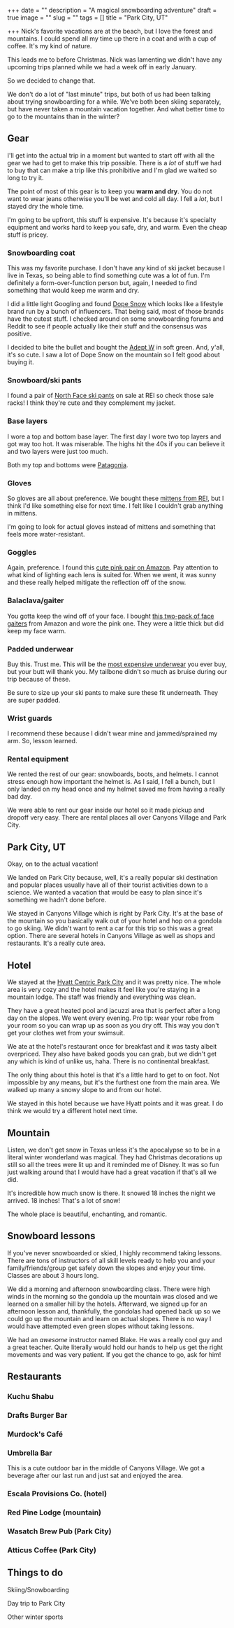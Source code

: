 +++
date = ""
description = "A magical snowboarding adventure"
draft = true
image = ""
slug = ""
tags = []
title = "Park City, UT"

+++
Nick's favorite vacations are at the beach, but I love the forest and mountains. I could spend all my time up there in a coat and with a cup of coffee. It's my kind of nature.

This leads me to before Christmas. Nick was lamenting we didn't have any upcoming trips planned while we had a week off in early January.

So we decided to change that.

We don't do a lot of "last minute" trips, but both of us had been talking about trying snowboarding for a while. We've both been skiing separately, but have never taken a mountain vacation together. And what better time to go to the mountains than in the winter?

## Gear

I'll get into the actual trip in a moment but wanted to start off with all the gear we had to get to make this trip possible. There is a _lot_ of stuff we had to buy that can make a trip like this prohibitive and I'm glad we waited so long to try it.

The point of most of this gear is to keep you **warm and dry**. You do not want to wear jeans otherwise you'll be wet and cold all day. I fell a _lot_, but I stayed dry the whole time.

I'm going to be upfront, this stuff is expensive. It's because it's specialty equipment and works hard to keep you safe, dry, and warm. Even the cheap stuff is pricey.

### Snowboarding coat

This was my favorite purchase. I don't have any kind of ski jacket because I live in Texas, so being able to find something cute was a lot of fun. I'm definitely a form-over-function person but, again, I needed to find something that would keep me warm and dry.

I did a little light Googling and found [Dope Snow](https://www.dopesnow.com/) which looks like a lifestyle brand run by a bunch of influencers. That being said, most of those brands have the cutest stuff. I checked around on some snowboarding forums and Reddit to see if people actually like their stuff and the consensus was positive.

I decided to bite the bullet and bought the [Adept W](https://www.dopesnow.com/adept-w-snowboard-jacket-women-soft-green) in soft green. And, y'all, it's so cute. I saw a lot of Dope Snow on the mountain so I felt good about buying it.

### Snowboard/ski pants

I found a pair of [North Face ski pants](https://www.rei.com/product/194944/the-north-face-freedom-insulated-snow-pants-womens-short-sizes) on sale at REI so check those sale racks! I think they're cute and they complement my jacket.

### Base layers

I wore a top and bottom base layer. The first day I wore two top layers and got way too hot. It was miserable. The highs hit the 40s if you can believe it and two layers were just too much.

Both my top and bottoms were [Patagonia](https://www.patagonia.com/shop/womens-baselayers).

### Gloves

So gloves are all about preference. We bought these [mittens from REI](https://www.rei.com/product/177846/rei-co-op-guide-insulated-mittens), but I think I'd like something else for next time. I felt like I couldn't grab anything in mittens.

I'm going to look for actual gloves instead of mittens and something that feels more water-resistant.

### Goggles

Again, preference. I found this [cute pink pair on Amazon](https://www.amazon.com/dp/B0B8G8SM3R?ref=ppx_yo2ov_dt_b_product_details&th=1). Pay attention to what kind of lighting each lens is suited for. When we went, it was sunny and these really helped mitigate the reflection off of the snow.

### Balaclava/gaiter

You gotta keep the wind off of your face. I bought [this two-pack of face gaiters](https://www.amazon.com/dp/B08M99BJV1?ref=ppx_yo2ov_dt_b_product_details&th=1) from Amazon and wore the pink one. They were a little thick but did keep my face warm.

### Padded underwear

Buy this. Trust me. This will be the [most expensive underwear](https://www.amazon.com/dp/B0059CWT3U?ref=ppx_yo2ov_dt_b_product_details&th=1&psc=1) you ever buy, but your butt will thank you. My tailbone didn't so much as bruise during our trip because of these.

Be sure to size up your ski pants to make sure these fit underneath. They are super padded.

### Wrist guards

I recommend these because I didn't wear mine and jammed/sprained my arm. So, lesson learned.

### Rental equipment

We rented the rest of our gear: snowboards, boots, and helmets. I cannot stress enough how important the helmet is. As I said, I fell a bunch, but I only landed on my head once and my helmet saved me from having a really bad day.

We were able to rent our gear inside our hotel so it made pickup and dropoff very easy. There are rental places all over Canyons Village and Park City.

## Park City, UT

Okay, on to the actual vacation!

We landed on Park City because, well, it's a really popular ski destination and popular places usually have all of their tourist activities down to a science. We wanted a vacation that would be easy to plan since it's something we hadn't done before.

We stayed in Canyons Village which is right by Park City. It's at the base of the mountain so you basically walk out of your hotel and hop on a gondola to go skiing. We didn't want to rent a car for this trip so this was a great option. There are several hotels in Canyons Village as well as shops and restaurants. It's a really cute area.

## Hotel

We stayed at the [Hyatt Centric Park City](https://www.hyatt.com/en-US/hotel/utah/hyatt-centric-park-city/slcpc?src=corp_lclb_gmb_seo_slcpc) and it was pretty nice. The whole area is very cozy and the hotel makes it feel like you're staying in a mountain lodge. The staff was friendly and everything was clean.

They have a great heated pool and jacuzzi area that is perfect after a long day on the slopes. We went every evening. Pro tip: wear your robe from your room so you can wrap up as soon as you dry off. This way you don't get your clothes wet from your swimsuit.

We ate at the hotel's restaurant once for breakfast and it was tasty albeit overpriced. They also have baked goods you can grab, but we didn't get any which is kind of unlike us, haha. There is no continental breakfast.

The only thing about this hotel is that it's a little hard to get to on foot. Not impossible by any means, but it's the furthest one from the main area. We walked up many a snowy slope to and from our hotel.

We stayed in this hotel because we have Hyatt points and it was great. I do think we would try a different hotel next time.

## Mountain

Listen, we don't get snow in Texas unless it's the apocalypse so to be in a literal winter wonderland was magical. They had Christmas decorations up still so all the trees were lit up and it reminded me of Disney. It was so fun just walking around that I would have had a great vacation if that's all we did.

It's incredible how much snow is there. It snowed 18 inches the night we arrived. 18 inches! That's a lot of snow!

The whole place is beautiful, enchanting, and romantic.

## Snowboard lessons

If you've never snowboarded or skied, I highly recommend taking lessons. There are tons of instructors of all skill levels ready to help you and your family/friends/group get safely down the slopes and enjoy your time. Classes are about 3 hours long.

We did a morning and afternoon snowboarding class. There were high winds in the morning so the gondola up the mountain was closed and we learned on a smaller hill by the hotels. Afterward, we signed up for an afternoon lesson and, thankfully, the gondolas had opened back up so we could go up the mountain and learn on actual slopes. There is no way I would have attempted even green slopes without taking lessons.

We had an _awesome_ instructor named Blake. He was a really cool guy and a great teacher. Quite literally would hold our hands to help us get the right movements and was very patient. If you get the chance to go, ask for him!

## Restaurants

### Kuchu Shabu

### Drafts Burger Bar

### Murdock's Café

### Umbrella Bar

This is a cute outdoor bar in the middle of Canyons Village. We got a beverage after our last run and just sat and enjoyed the area.

### Escala Provisions Co. (hotel)

### Red Pine Lodge (mountain)

### Wasatch Brew Pub (Park City)

### Atticus Coffee (Park City)

## Things to do

Skiing/Snowboarding

Day trip to Park City

Other winter sports